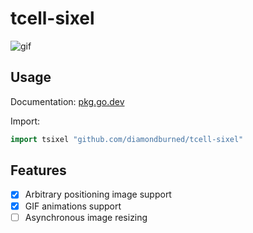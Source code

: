 # tcell-sixel

![gif](sixel-demo.gif)

## Usage

Documentation: [pkg.go.dev](https://pkg.go.dev/github.com/diamondburned/tcell-sixel)

Import:

```go
import tsixel "github.com/diamondburned/tcell-sixel"
```

## Features

- [x] Arbitrary positioning image support
- [x] GIF animations support
- [ ] Asynchronous image resizing
